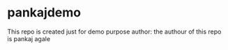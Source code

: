 # pankajdemo
This repo is created just for demo purpose
author: the authour of this repo is pankaj agale
